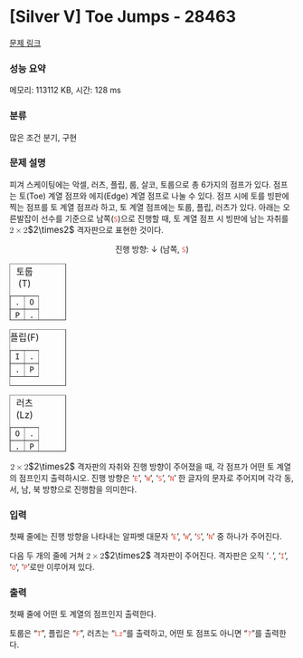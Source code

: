 # [Silver V] Toe Jumps - 28463 

[문제 링크](https://www.acmicpc.net/problem/28463) 

### 성능 요약

메모리: 113112 KB, 시간: 128 ms

### 분류

많은 조건 분기, 구현

### 문제 설명

<p align="left" style="text-align:left; margin-bottom:11px">피겨 스케이팅에는 악셀, 러츠, 플립, 룹, 살코, 토룹으로 총 6가지의 점프가 있다. 점프는 토(Toe) 계열 점프와 에지(Edge) 계열 점프로 나눌 수 있다. 점프 시에 토를 빙판에 찍는 점프를 토 계열 점프라 하고, 토 계열 점프에는 토룹, 플립, 러츠가 있다. 아래는 오른발잡이 선수를 기준으로 남쪽(<span style="color:#e74c3c;"><code>S</code></span>)으로 진행할 때, 토 계열 점프 시 빙판에 남는 자취를 <mjx-container class="MathJax" jax="CHTML" style="font-size: 109%; position: relative;"><mjx-math class="MJX-TEX" aria-hidden="true"><mjx-mn class="mjx-n"><mjx-c class="mjx-c32"></mjx-c></mjx-mn><mjx-mo class="mjx-n" space="3"><mjx-c class="mjx-cD7"></mjx-c></mjx-mo><mjx-mn class="mjx-n" space="3"><mjx-c class="mjx-c32"></mjx-c></mjx-mn></mjx-math><mjx-assistive-mml unselectable="on" display="inline"><math xmlns="http://www.w3.org/1998/Math/MathML"><mn>2</mn><mo>×</mo><mn>2</mn></math></mjx-assistive-mml><span aria-hidden="true" class="no-mathjax mjx-copytext">$2\times2$</span></mjx-container> 격자판으로 표현한 것이다.</p>

<p style="margin-bottom: 11px; text-align: center;">진행 방향: ↓ (남쪽, <span style="color:#e74c3c;"><code>S</code></span>)</p>

<table align="center" border="1" cellpadding="1" cellspacing="1" class="table table-bordered" style="width: 100px; height: 100px;">
	<caption>토룹(T)</caption>
	<tbody>
		<tr>
			<td style="text-align: center;"><code>.</code></td>
			<td style="text-align: center;"><code>O</code></td>
		</tr>
		<tr>
			<td style="text-align: center;"><code>P</code></td>
			<td style="text-align: center;"><code>.</code></td>
		</tr>
	</tbody>
</table>

<table align="center" border="1" cellpadding="1" cellspacing="1" class="table table-bordered" style="height: 100px; width: 100px;">
	<caption>플립(F)</caption>
	<tbody>
		<tr>
			<td style="text-align: center;"><code>I</code></td>
			<td style="text-align: center;"><code>.</code></td>
		</tr>
		<tr>
			<td style="text-align: center;"><code>.</code></td>
			<td style="text-align: center;"><code>P</code></td>
		</tr>
	</tbody>
</table>

<table align="center" border="1" cellpadding="1" cellspacing="1" class="table table-bordered" style="height: 100px; width: 100px;">
	<caption>러츠(Lz)</caption>
	<tbody>
		<tr>
			<td style="text-align: center;"><code>O</code></td>
			<td style="text-align: center;"><code>.</code></td>
		</tr>
		<tr>
			<td style="text-align: center;"><code>.</code></td>
			<td style="text-align: center;"><code>P</code></td>
		</tr>
	</tbody>
</table>

<p><mjx-container class="MathJax" jax="CHTML" style="font-size: 109%; position: relative;"> <mjx-math class="MJX-TEX" aria-hidden="true"><mjx-mn class="mjx-n"><mjx-c class="mjx-c32"></mjx-c></mjx-mn><mjx-mo class="mjx-n" space="3"><mjx-c class="mjx-cD7"></mjx-c></mjx-mo><mjx-mn class="mjx-n" space="3"><mjx-c class="mjx-c32"></mjx-c></mjx-mn></mjx-math><mjx-assistive-mml unselectable="on" display="inline"><math xmlns="http://www.w3.org/1998/Math/MathML"><mn>2</mn><mo>×</mo><mn>2</mn></math></mjx-assistive-mml><span aria-hidden="true" class="no-mathjax mjx-copytext">$2\times2$</span></mjx-container> 격자판의 자취와 진행 방향이 주어졌을 때, 각 점프가 어떤 토 계열의 점프인지 출력하시오. 진행 방향은 ‘<span style="color:#e74c3c;"><code>E</code></span>’, ‘<span style="color:#e74c3c;"><code>W</code></span>’, ‘<span style="color:#e74c3c;"><code>S</code></span>’, ‘<span style="color:#e74c3c;"><code>N</code></span>’ 한 글자의 문자로 주어지며 각각 동, 서, 남, 북 방향으로 진행함을 의미한다.</p>

### 입력 

 <p>첫째 줄에는 진행 방향을 나타내는 알파벳 대문자 ‘<span style="color:#e74c3c;"><code>E</code></span>’, ‘<span style="color:#e74c3c;"><code>W</code></span>’, ‘<span style="color:#e74c3c;"><code>S</code></span>’, ‘<span style="color:#e74c3c;"><code>N</code></span>’ 중 하나가 주어진다.</p>

<p>다음 두 개의 줄에 거쳐 <mjx-container class="MathJax" jax="CHTML" style="font-size: 109%; position: relative;"><mjx-math class="MJX-TEX" aria-hidden="true"><mjx-mn class="mjx-n"><mjx-c class="mjx-c32"></mjx-c></mjx-mn><mjx-mo class="mjx-n" space="3"><mjx-c class="mjx-cD7"></mjx-c></mjx-mo><mjx-mn class="mjx-n" space="3"><mjx-c class="mjx-c32"></mjx-c></mjx-mn></mjx-math><mjx-assistive-mml unselectable="on" display="inline"><math xmlns="http://www.w3.org/1998/Math/MathML"><mn>2</mn><mo>×</mo><mn>2</mn></math></mjx-assistive-mml><span aria-hidden="true" class="no-mathjax mjx-copytext">$2\times2$</span></mjx-container> 격자판이 주어진다. 격자판은 오직 ‘<span style="color:#e74c3c;"><code>.</code></span>’, ‘<span style="color:#e74c3c;"><code>I</code></span>’, ‘<span style="color:#e74c3c;"><code>O</code></span>’, ‘<span style="color:#e74c3c;"><code>P</code></span>’로만 이루어져 있다.</p>

### 출력 

 <p>첫째 줄에 어떤 토 계열의 점프인지 출력한다.</p>

<p>토룹은 “<span style="color:#e74c3c;"><code>T</code></span>”, 플립은 “<span style="color:#e74c3c;"><code>F</code></span>”, 러츠는 “<span style="color:#e74c3c;"><code>Lz</code></span>”를 출력하고, 어떤 토 점프도 아니면 “<span style="color:#e74c3c;"><code>?</code></span>”를 출력한다.</p>

